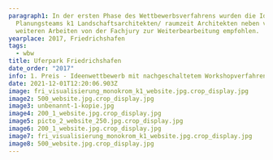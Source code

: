 ```yaml
---
paragraph1: In der ersten Phase des Wettbewerbsverfahrens wurden die Ideen des
  Planungsteams k1 Landschaftsarchitekten/ raumzeit Architekten neben vier
  weiteren Arbeiten von der Fachjury zur Weiterbearbeitung empfohlen.
yearplace: 2017, Friedrichshafen
tags:
  - wbw
title: Uferpark Friedrichshafen
date_order: "2017"
info: 1. Preis - Ideenwettbewerb mit nachgeschaltetem Workshopverfahren
date: 2021-12-01T12:20:06.903Z
image: fri_visualisierung_monokrom_k1_website.jpg.crop_display.jpg
image2: 500_website.jpg.crop_display.jpg
image3: unbenannt-1-kopie.jpg
image4: 200_1_website.jpg.crop_display.jpg
image5: picto_2_website_250.jpg.crop_display.jpg
image6: 200_1_website.jpg.crop_display.jpg
image7: fri_visualisierung_monokrom_k1_website.jpg.crop_display.jpg
image8: 500_website.jpg.crop_display.jpg
---
```


